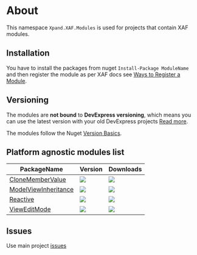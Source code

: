 # About

This namespace `Xpand.XAF.Modules` is used for projects that contain XAF modules. 

## Installation 
You have to install the packages from nuget `Install-Package ModuleName` and then register the module as per XAF docs see [Ways to Register a Module](https://documentation.devexpress.com/eXpressAppFramework/118047/Concepts/Application-Solution-Components/Ways-to-Register-a-Module). 


## Versioning
The modules are **not bound** to **DevExpress versioning**, which means you can use the latest version with your old DevExpress projects [Read more](https://github.com/eXpandFramework/XAF/tree/master/tools/Xpand.VersionConverter).

The modules follow the Nuget [Version Basics](https://docs.microsoft.com/en-us/nuget/reference/package-versioning#version-basics).

## Platform agnostic modules list
|PackageName|  Version | Downloads
|---|---|---|
|  [CloneMemberValue](https://github.com/eXpandFramework/XAF/tree/master/src/Modules/Agnostic/CloneMemberValue) |![](https://img.shields.io/nuget/v/Xpand.XAF.Modules.CloneMemberValue.svg?label=&style=flat)|   ![](https://img.shields.io/nuget/dt/Xpand.XAF.Modules.CloneMemberValue.svg?label=&style=flat)
|  [ModelViewInheritance](https://github.com/eXpandFramework/XAF/tree/master/src/Modules/Agnostic/ModelViewInheritance) |![](https://img.shields.io/nuget/v/Xpand.XAF.Modules.ModelViewInheritance.svg?label=&style=flat)|   ![](https://img.shields.io/nuget/dt/Xpand.XAF.Modules.ModelViewInheritance.svg?label=&style=flat)
|[Reactive](https://github.com/eXpandFramework/XAF/tree/master/src/Modules/Agnostic/Reactive)|![](https://img.shields.io/nuget/v/Xpand.XAF.Modules.Reactive.svg?label=&style=flat)|![](https://img.shields.io/nuget/dt/Xpand.XAF.Modules.Reactive.svg?label=&style=flat)
|[ViewEditMode](https://github.com/eXpandFramework/XAF/tree/master/src/Modules/Agnostic/ViewEditMode)|![](https://img.shields.io/nuget/v/Xpand.XAF.Modules.ViewEditMode.svg?label=&style=flat)|![](https://img.shields.io/nuget/dt/Xpand.XAF.Modules.ViewEditMode.svg?label=&style=flat)


## Issues
Use main project [issues](https://github.com/eXpandFramework/eXpand/issues/new/choose)    